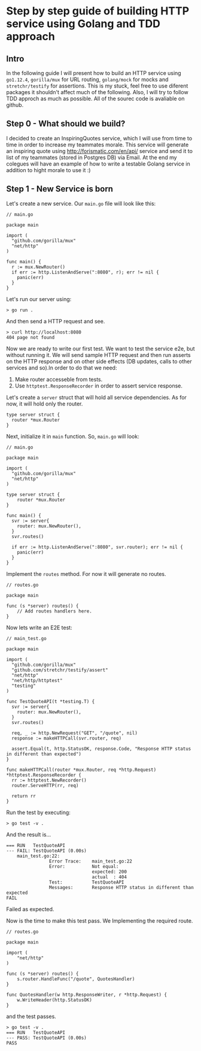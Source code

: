 # Step by step guide of building HTTP service using Golang and TDD approach

## Intro

In the following guide I will present how to build an HTTP service using `go1.12.4`, `gorilla/mux` for URL routing, `golang/mock` for mocks and `stretchr/testify` for assertions. This is my stuck, feel free to use diferent packages it shouldn't affect much of the following. Also, I will try to follow TDD approch as much as possible. All of the sourec code is avaliable on github.

## Step 0 - What should we build?

I decided to create an InspiringQuotes service, which I will use from time to time in order to increase my teammates morale. This service will generate an inspiring quote using http://forismatic.com/en/api/ service and send it to list of my teammates (stored in Postgres DB) via Email. At the end my colegues will have an example of how to write a testable Golang service in addition to hight morale to use it :)

## Step 1 - New Service is born

Let's create a new service. Our `main.go` file will look like this:
```golang
// main.go

package main

import (
  "github.com/gorilla/mux"
  "net/http"
)

func main() {
  r := mux.NewRouter()
  if err := http.ListenAndServe(":8080", r); err != nil {
    panic(err)
  }
}
```
Let's run our server using:
```console
> go run .
```
And then send a HTTP request and see.
```console
> curl http://localhost:8080
404 page not found
```
Now we are ready to write our first test. We want to test the service e2e, but without running it. We will send sample HTTP request and then run asserts on the HTTP response and on other side effects (DB updates, calls to other services and so).In order to do that we need:
1. Make router accesseble from tests.
1. Use `httptest.ResponseRecorder` in order to assert service response.

Let's create a `server` struct that will hold all service dependencies. As for now, it will hold only the router.

```golang
type server struct {
  router *mux.Router
}
```
Next, initialize it in `main` function. So, `main.go` will look:
```golang
// main.go

package main

import (
  "github.com/gorilla/mux"
  "net/http"
)

type server struct {
	router *mux.Router
}

func main() {
  svr := server{
    router: mux.NewRouter(),
  }
  svr.routes()

  if err := http.ListenAndServe(":8080", svr.router); err != nil {
    panic(err)
  }
}
```
Implement the `routes` method. For now it will generate no routes.
```golang
// routes.go

package main

func (s *server) routes() {
	// Add routes handlers here.
}
```
Now lets write an E2E test:
```golang
// main_test.go

package main

import (
  "github.com/gorilla/mux"
  "github.com/stretchr/testify/assert"
  "net/http"
  "net/http/httptest"
  "testing"
)

func TestQuoteAPI(t *testing.T) {
  svr := server{
    router: mux.NewRouter(),
  }
  svr.routes()

  req, _ := http.NewRequest("GET", "/quote", nil)
  response := makeHTTPCall(svr.router, req)

  assert.Equal(t, http.StatusOK, response.Code, "Response HTTP status in different than expected")
}

func makeHTTPCall(router *mux.Router, req *http.Request) *httptest.ResponseRecorder {
  rr := httptest.NewRecorder()
  router.ServeHTTP(rr, req)

  return rr
}
```
Run the test by executing:
```console
> go test -v .
```
And the result is...
```console
=== RUN   TestQuoteAPI
--- FAIL: TestQuoteAPI (0.00s)
    main_test.go:22:
                Error Trace:    main_test.go:22
                Error:          Not equal:
                                expected: 200
                                actual  : 404
                Test:           TestQuoteAPI
                Messages:       Response HTTP status in different than expected
FAIL
```
Failed as expected.

Now is the time to make this test pass. We Implementing the required route.
```golang
// routes.go

package main

import (
	"net/http"
)

func (s *server) routes() {
	s.router.HandleFunc("/quote", QuotesHandler)
}

func QuotesHandler(w http.ResponseWriter, r *http.Request) {
	w.WriteHeader(http.StatusOK)
}
```
and the test passes.
```console
> go test -v .
=== RUN   TestQuoteAPI
--- PASS: TestQuoteAPI (0.00s)
PASS
```